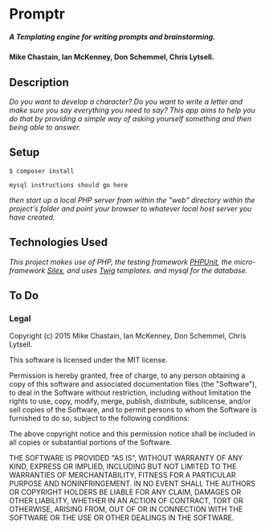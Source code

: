 # Promptr

##### _A Templating engine for writing prompts and brainstorming._

#### Mike Chastain, Ian McKenney, Don Schemmel, Chris Lytsell.

## Description

_Do you want to develop a character?  Do you want to write a letter and make sure you say everything you need to say?  This app aims to help you do that by providing a simple way of asking yourself something and then being able to answer._

## Setup
```
$ composer install
```

```
mysql instructions should go here

```
_then start up a local PHP server from within the "web" directory within the project's folder and point your browser to whatever local host server you have created._  

## Technologies Used

_This project makes use of PHP, the testing framework [PHPUnit](https://phpunit.de/), the micro-framework [Silex](http://silex.sensiolabs.org/), and uses [Twig](http://twig.sensiolabs.org/) templates.  and mysql for the database._

## To Do



### Legal



Copyright (c) 2015 Mike Chastain, Ian McKenney, Don Schemmel, Chris Lytsell.  

This software is licensed under the MIT license.

Permission is hereby granted, free of charge, to any person obtaining a copy
of this software and associated documentation files (the "Software"), to deal
in the Software without restriction, including without limitation the rights
to use, copy, modify, merge, publish, distribute, sublicense, and/or sell
copies of the Software, and to permit persons to whom the Software is
furnished to do so, subject to the following conditions:

The above copyright notice and this permission notice shall be included in
all copies or substantial portions of the Software.

THE SOFTWARE IS PROVIDED "AS IS", WITHOUT WARRANTY OF ANY KIND, EXPRESS OR
IMPLIED, INCLUDING BUT NOT LIMITED TO THE WARRANTIES OF MERCHANTABILITY,
FITNESS FOR A PARTICULAR PURPOSE AND NONINFRINGEMENT. IN NO EVENT SHALL THE
AUTHORS OR COPYRIGHT HOLDERS BE LIABLE FOR ANY CLAIM, DAMAGES OR OTHER
LIABILITY, WHETHER IN AN ACTION OF CONTRACT, TORT OR OTHERWISE, ARISING FROM,
OUT OF OR IN CONNECTION WITH THE SOFTWARE OR THE USE OR OTHER DEALINGS IN
THE SOFTWARE.
